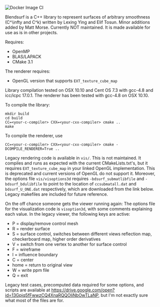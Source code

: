 ![Docker Image CI](https://github.com/mmorse1217/blendsurf/workflows/Docker%20Image%20CI/badge.svg)

Blendsurf is a C++ library to represent surfaces of arbitrary smoothness (C^\infty and C^k) written by Lexing Ying and Elif Tosun. Minor additions added by Matt Morse. Currently NOT  maintained. It is made available for use as is in other projects.

Requires:
* OpenMP
* BLAS/LAPACK
* CMake 3.1
    
The renderer requires:
* OpenGL version that supports `EXT_texture_cube_map`
    
Library compilation tested on OSX 10.10 and Cent OS 7.3 with gcc-4.8 and icc/icpc 17.0.1. The renderer has been tested with gcc-4.8 on OSX 10.10.

To compile the library:

    mkdir build
    cd build
    CC=<your-c-compiler> CXX=<your-cxx-compiler> cmake ..
    make 

To compile the renderer, use

    CC=<your-c-compiler> CXX=<your-cxx-compiler> cmake -DCOMPILE_RENDERER=True ..

Legacy rendering code is available in `vis/`. This is not maintained. It compiles and runs as expected with the current CMakeLists.txt's, but it requires `EXT_texture_cube_map` in your linked OpenGL implementation. This is deprecated and current versions of OpenGL do not support it. Moreover, the options file `vis/visoptions3d` requires `-bdsurf_submatlibfile` and `-bdsurf_bdulibfile` to point to the location of `ccsubmatall.dat` and `bdsurf_U_ONE.dat` respectively, which are downloaded from the link below. Legacy makefiles are included for future reference.

On the off chance someone gets the viewer running again:
The options file for the visualization code is `visoption3d`, with some comments explaining each value.  In the legacy viewer, the following keys are active:

-   P    = display/remove control mesh
-   R    = render surface
-   S    = surface control, switches between different views
	    reflection map, checkerboard map, higher order derivatives
-   V    = switch from one vertex to another for surface control
-   F    = wireframe
-   I    = influence boundary
-   C    = center
-   home = return to original view
-   W    = write ppm file
-   Q    = exit

Legacy test cases, precomputed data required for some options, and scripts are available at https://drive.google.com/open?id=13Gpjq5fFwwzCQ4XnaRQQOliNbOwTLaNP,  but I'm not exactly sure what most of the files are for.
